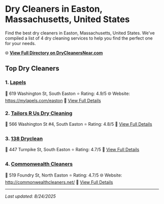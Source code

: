 # Dry Cleaners in Easton, Massachusetts, United States

Find the best dry cleaners in Easton, Massachusetts, United States. We've compiled a list of 4 dry cleaning services to help you find the perfect one for your needs.

🌐 **[View Full Directory on DryCleanersNear.com](https://drycleanersnear.com/city/US/Massachusetts/Easton)**

## Top Dry Cleaners

### 1. [Lapels](https://drycleanersnear.com/dryCleaner/688193b1a2f5b6ba07499ecf/lapels)
📍 619 Washington St, South Easton
⭐ Rating: 4.9/5
🌐 Website: https://mylapels.com/easton
🔗 [View Full Details](https://drycleanersnear.com/dryCleaner/688193b1a2f5b6ba07499ecf/lapels)

### 2. [Tailors R Us Dry Cleaning](https://drycleanersnear.com/dryCleaner/68819402a2f5b6ba0749a2ab/tailors-r-us-dry-cleaning)
📍 566 Washington St #4, South Easton
⭐ Rating: 4.8/5
🔗 [View Full Details](https://drycleanersnear.com/dryCleaner/68819402a2f5b6ba0749a2ab/tailors-r-us-dry-cleaning)

### 3. [138 Dryclean](https://drycleanersnear.com/dryCleaner/688193e7a2f5b6ba0749a1d7/138-dryclean)
📍 447 Turnpike St, South Easton
⭐ Rating: 4.7/5
🔗 [View Full Details](https://drycleanersnear.com/dryCleaner/688193e7a2f5b6ba0749a1d7/138-dryclean)

### 4. [Commonwealth Cleaners](https://drycleanersnear.com/dryCleaner/68819416a2f5b6ba0749a35a/commonwealth-cleaners)
📍 519 Foundry St, North Easton
⭐ Rating: 4.7/5
🌐 Website: http://commonwealthcleaners.net/
🔗 [View Full Details](https://drycleanersnear.com/dryCleaner/68819416a2f5b6ba0749a35a/commonwealth-cleaners)


---

*Last updated: 8/24/2025*
